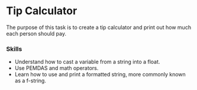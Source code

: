 # Tip Calculator
The purpose of this task is to create a tip calculator and print out how much each person should pay.

### Skills
- Understand how to cast a variable from a string into a float.
- Use PEMDAS and math operators.
- Learn how to use and print a formatted string, more commonly known as a f-string.
